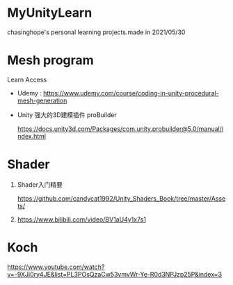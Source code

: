 # MyUnityLearn
chasinghope's personal learning projects.made in 2021/05/30



# Mesh program

Learn  Access

- Udemy :  https://www.udemy.com/course/coding-in-unity-procedural-mesh-generation

- Unity 强大的3D建模插件 proBuilder

  https://docs.unity3d.com/Packages/com.unity.probuilder@5.0/manual/index.html



# Shader

1. Shader入门精要

   https://github.com/candycat1992/Unity_Shaders_Book/tree/master/Assets/

2. https://www.bilibili.com/video/BV1aU4y1x7s1



# Koch

https://www.youtube.com/watch?v=-9XJi0ry4JE&list=PL3POsQzaCw53vmvWr-Ye-R0d3NPJzp25P&index=3
